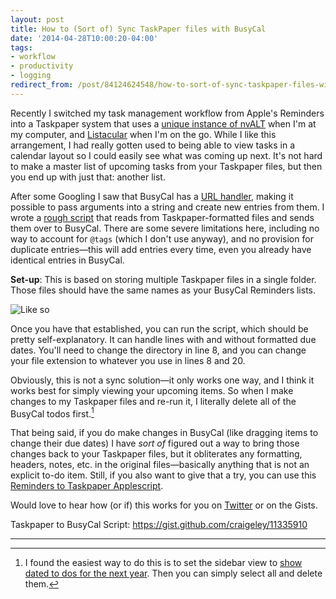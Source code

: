 ```yaml
---
layout: post 
title: How to (Sort of) Sync TaskPaper files with BusyCal 
date: '2014-04-28T10:00:20-04:00' 
tags: 
- workflow 
- productivity 
- logging 
redirect_from: /post/84124624548/how-to-sort-of-sync-taskpaper-files-with-busycal/
---
```


Recently I switched my task management workflow from Apple's Reminders into a Taskpaper system that uses a [unique instance of nvALT](http://craigeley.com/post/80876964138unning-multiple-instances-of-nvalt) when I'm at my computer, and [Listacular](https://itunes.apple.com/us/app/listacular-for-dropbox-rapid/id624606571?mt=8) when I'm on the go. While I like this arrangement, I had really gotten used to being able to view tasks in a calendar layout so I could easily see what was coming up next. It's not hard to make a master list of upcoming tasks from your Taskpaper files, but then you end up with just that: another list.

After some Googling I saw that BusyCal has a [URL handler](https://support.busymac.com/help/21535-busycal-url-handler), making it possible to pass arguments into a string and create new entries from them. I wrote a [rough script](https://gist.github.com/craigeley/11335910) that reads from Taskpaper-formatted files and sends them over to BusyCal. There are some severe limitations here, including no way to account for `@tags` (which I don't use anyway), and no provision for duplicate entries—this will add entries every time, even you already have identical entries in BusyCal.

**Set-up**: This is based on storing multiple Taskpaper files in a single folder. Those files should have the same names as your BusyCal Reminders lists.

![Like so](http://d.pr/liWQ+)

Once you have that established, you can run the script, which should be pretty self-explanatory. It can handle lines with and without formatted due dates. You'll need to change the directory in line 8, and you can change your file extension to whatever you use in lines 8 and 20.

Obviously, this is not a sync solution—it only works one way, and I think it works best for simply viewing your upcoming items. So when I make changes to my Taskpaper files and re-run it, I literally delete all of the BusyCal todos first.[^1]

That being said, if you do make changes in BusyCal (like dragging items to change their due dates) I have *sort of* figured out a way to bring those changes back to your Taskpaper files, but it obliterates any formatting, headers, notes, etc. in the original files—basically anything that is not an explicit to-do item. Still, if you also want to give that a try, you can use this [Reminders to Taskpaper Applescript](https://gist.github.com/craigeley/9469798).

Would love to hear how (or if) this works for you on [Twitter](https://twitter.com/craigeley) or on the Gists.

Taskpaper to BusyCal Script: <https://gist.github.com/craigeley/11335910>

********

[^1]: I found the easiest way to do this is to set the sidebar view to [show dated to dos for the next year](http://d.pr/uheT). Then you can simply select all and delete them.

